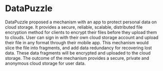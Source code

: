 # DataPuzzle

DataPuzzle proposed a mechanism with an app to protect personal data on cloud storage. 
It provides a secure, reliable, scalable, distributed file encryption method for clients to encrypt their files before they upload them to clouds.
User can sign in with their own cloud storage account and upload their file in any format through their mobile app. 
This mechanism would slice the file into fragments, and add data redundancy for recovering lost data. 
These data fragments will be encrypted and uploaded to the cloud storage. 
The outcome of the mechanism provides a secure, private and anonymous cloud storage for user data.  


